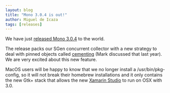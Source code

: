 ```yaml
---
layout: blog
title: "Mono 3.0.4 is out!"
author: Miguel de Icaza
tags: [releases]
---
```


We have just [released Mono 3.0.4](/docs/about-mono/releases/3.0.4/) to the world.

The release packs our SGen concurrent collector with a new strategy to deal with pinned objects called [cementing](http://schani.wordpress.com/2012/12/18/sgen-write-barrier/) (Mark discussed that last year). We are very excited about this new feature.

MacOS users will be happy to know that we no longer install a /usr/bin/pkg-config, so it will not break their homebrew installations and it only contains the new Gtk+ stack that allows the new [Xamarin Studio](http://xamarin.com/studio) to run on OSX with 3.0.
